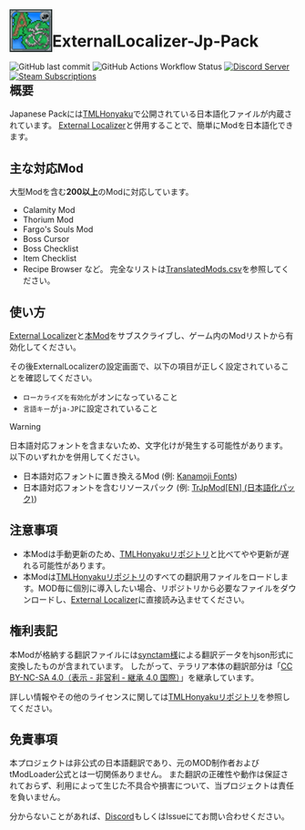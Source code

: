 <img src="icon_workshop.png" height="75px" align=left alt="logo">
<H1>ExternalLocalizer-Jp-Pack </H1>

<div style="float:left;">
  <img alt="GitHub last commit" src="https://img.shields.io/github/last-commit/ExternalLocalizer/ExternalLocalizer-Jp-Pack"/>
  <img alt="GitHub Actions Workflow Status" src="https://img.shields.io/github/actions/workflow/status/ExternalLocalizer/ExternalLocalizer-Jp-Pack/update-localizations.yml"/>
  <a target="_blank" href="https://discord.gg/ch2DVxf2jY">
    <img alt="Discord Server" src="https://dcbadge.limes.pink/api/server/ch2DVxf2jY?style=flat"/>
  </a>
  <a target="_blank" href="https://steamcommunity.com/sharedfiles/filedetails/?id=3401890281">
    <img alt="Steam Subscriptions" src="https://img.shields.io/steam/subscriptions/3401890281?logo=steam&label=Steam&labelColor=1b2838&color=3d5266">
  </a>
</div>


## 概要
Japanese Packには[TMLHonyaku][gh-honyaku]で公開されている日本語化ファイルが内蔵されています。
[External Localizer][steam-el]と併用することで、簡単にModを日本語化できます。

## 主な対応Mod
大型Modを含む**200以上**のModに対応しています。
- Calamity Mod
- Thorium Mod
- Fargo's Souls Mod
- Boss Cursor
- Boss Checklist
- Item Checklist
- Recipe Browser
など。
完全なリストは[TranslatedMods.csv][gh-honyaku-csv]を参照してください。

## 使い方
[External Localizer][steam-el]と[本Mod][steam-eljp]をサブスクライブし、ゲーム内のModリストから有効化してください。

その後ExternalLocalizerの設定画面で、以下の項目が正しく設定されていることを確認してください。
- `ローカライズを有効化`がオンになっていること
- `言語キー`が`ja-JP`に設定されていること

> [!WARNING]
> 日本語対応フォントを含まないため、文字化けが発生する可能性があります。
> 以下のいずれかを併用してください。
> - 日本語対応フォントに置き換えるMod (例: [Kanamoji Fonts][steam-kanamoji])
> - 日本語対応フォントを含むリソースパック (例: [TrJpMod[EN] (日本語化パック)][steam-trjp])

## 注意事項
- 本Modは手動更新のため、[TMLHonyakuリポジトリ][gh-honyaku]と比べてやや更新が遅れる可能性があります。
- 本Modは[TMLHonyakuリポジトリ][gh-honyaku]のすべての翻訳用ファイルをロードします。MOD毎に個別に導入したい場合、リポジトリから必要なファイルをダウンロードし、[External Localizer][steam-el]に直接読み込ませてください。

## 権利表記
本Modが格納する翻訳ファイルには[synctam様][blog:synctam]による翻訳データをhjson形式に変換したものが含まれています。
したがって、テラリア本体の翻訳部分は「[CC BY-NC-SA 4.0（表示 - 非営利 - 継承 4.0 国際）][hp:CC]」を継承しています。

詳しい情報やその他のライセンスに関しては[TMLHonyakuリポジトリ][gh-honyaku]を参照してください。

## 免責事項

本プロジェクトは非公式の日本語翻訳であり、元のMOD制作者およびtModLoader公式とは一切関係ありません。
また翻訳の正確性や動作は保証されておらず、利用によって生じた不具合や損害について、当プロジェクトは責任を負いません。

分からないことがあれば、[Discord][discord-invite]もしくはIssueにてお問い合わせください。

[steam-el]:https://steamcommunity.com/sharedfiles/filedetails/?id=2986383249
[steam-eljp]:https://steamcommunity.com/sharedfiles/filedetails/?id=3401890281
[steam-kanamoji]:https://steamcommunity.com/sharedfiles/filedetails/?id=2461784420
[steam-trjp]:https://steamcommunity.com/sharedfiles/filedetails/?id=2865024243
[gh-honyaku]:https://github.com/ExternalLocalizer/TMLHonyaku
[gh-honyaku-csv]:https://github.com/ExternalLocalizer/TMLHonyaku/blob/main/TranslatedMods.csv
[discord-invite]:https://discord.gg/ch2DVxf2jY
[blog:synctam]: https://synctam.blogspot.com/2017/05/terraria_20.html
[hp:CC]: https://creativecommons.org/licenses/by-nc-sa/4.0/deed.ja
